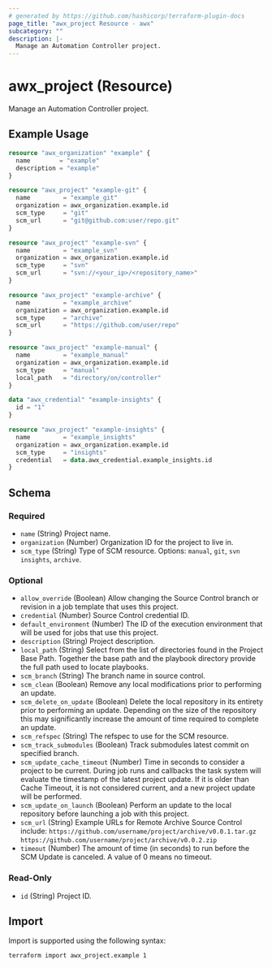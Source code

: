 ```yaml
---
# generated by https://github.com/hashicorp/terraform-plugin-docs
page_title: "awx_project Resource - awx"
subcategory: ""
description: |-
  Manage an Automation Controller project.
---
```


# awx_project (Resource)

Manage an Automation Controller project.

## Example Usage

```terraform
resource "awx_organization" "example" {
  name        = "example"
  description = "example"
}

resource "awx_project" "example-git" {
  name         = "example_git"
  organization = awx_organization.example.id
  scm_type     = "git"
  scm_url      = "git@github.com:user/repo.git"
}

resource "awx_project" "example-svn" {
  name         = "example_svn"
  organization = awx_organization.example.id
  scm_type     = "svn"
  scm_url      = "svn://<your_ip>/<repository_name>"
}

resource "awx_project" "example-archive" {
  name         = "example_archive"
  organization = awx_organization.example.id
  scm_type     = "archive"
  scm_url      = "https://github.com/user/repo"
}

resource "awx_project" "example-manual" {
  name         = "example_manual"
  organization = awx_organization.example.id
  scm_type     = "manual"
  local_path   = "directory/on/controller"
}

data "awx_credential" "example-insights" {
  id = "1"
}

resource "awx_project" "example-insights" {
  name         = "example_insights"
  organization = awx_organization.example.id
  scm_type     = "insights"
  credential   = data.awx_credential.example_insights.id
}
```

<!-- schema generated by tfplugindocs -->
## Schema

### Required

- `name` (String) Project name.
- `organization` (Number) Organization ID for the project to live in.
- `scm_type` (String) Type of SCM resource. Options: `manual`, `git`, `svn` `insights`, `archive`.

### Optional

- `allow_override` (Boolean) Allow changing the Source Control branch or revision in a job template that uses this project.
- `credential` (Number) Source Control credential ID.
- `default_environment` (Number) The ID of the execution environment that will be used for jobs that use this project.
- `description` (String) Project description.
- `local_path` (String) Select from the list of directories found in the Project Base Path. Together the base path and the playbook directory provide the full path used to locate playbooks.
- `scm_branch` (String) The branch name in source control.
- `scm_clean` (Boolean) Remove any local modifications prior to performing an update.
- `scm_delete_on_update` (Boolean) Delete the local repository in its entirety prior to performing an update. Depending on the size of the repository this may significantly increase the amount of time required to complete an update.
- `scm_refspec` (String) The refspec to use for the SCM resource.
- `scm_track_submodules` (Boolean) Track submodules latest commit on specified branch.
- `scm_update_cache_timeout` (Number) Time in seconds to consider a project to be current. During job runs and callbacks the task system will evaluate the timestamp of the latest project update. If it is older than Cache Timeout, it is not considered current, and a new project update will be performed.
- `scm_update_on_launch` (Boolean) Perform an update to the local repository before launching a job with this project.
- `scm_url` (String) Example URLs for Remote Archive Source Control include: `https://github.com/username/project/archive/v0.0.1.tar.gz` `https://github.com/username/project/archive/v0.0.2.zip`
- `timeout` (Number) The amount of time (in seconds) to run before the SCM Update is canceled. A value of 0 means no timeout.

### Read-Only

- `id` (String) Project ID.

## Import

Import is supported using the following syntax:

```shell
terraform import awx_project.example 1
```
